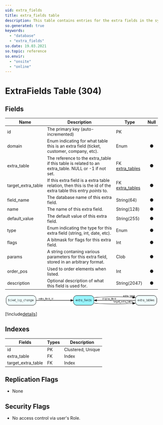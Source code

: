 ```yaml
---
uid: extra_fields
title: extra_fields table
description: This table contains entries for the extra fields in the system.
so.generated: true
keywords:
  - "database"
  - "extra_fields"
so.date: 19.03.2021
so.topic: reference
so.envir:
  - "onsite"
  - "online"
---
```


# ExtraFields Table (304)

## Fields

| Name | Description | Type | Null |
|------|-------------|------|:----:|
|id|The primary key (auto-incremented)|PK| |
|domain|Enum indicating for what table this is an extra field (ticket, customer, company, etc).|Enum [](enums\Enum.md)|&#x25CF;|
|extra\_table|The reference to the extra_table if this table is related to an extra_table. NULL or -1 if not set.|FK [extra_tables](extra_tables.md)|&#x25CF;|
|target\_extra\_table|If this extra field is a extra table relation, then this is the id of the extra table this entry *points* to.|FK [extra_tables](extra_tables.md)|&#x25CF;|
|field\_name|The database name of this extra field.|String(64)|&#x25CF;|
|name|The name of this extra field.|String(128)|&#x25CF;|
|default\_value|The default value of this extra field.|String(255)|&#x25CF;|
|type|Enum indicating the type for this extra field (string, int, date, etc).|Enum [](enums\Enum.md)|&#x25CF;|
|flags|A bitmask for flags for this extra field.|Int|&#x25CF;|
|params|A string contaning various parameters for this extra field, stored in an arbitrary format.|Clob|&#x25CF;|
|order\_pos|Used to order elements when listed.|Int|&#x25CF;|
|description|Optional description of what this field is used for.|String(2047)|&#x25CF;|


![extra_fields table relationship diagram](media\extra_fields.png)

[!include[details](./includes/extra-fields.md)]

## Indexes

| Fields | Types | Description |
|--------|-------|-------------|
|id |PK |Clustered, Unique |
|extra\_table |FK |Index |
|target\_extra\_table |FK |Index |

## Replication Flags

* None

## Security Flags

* No access control via user's Role.

